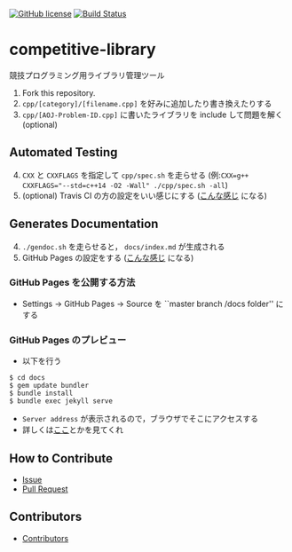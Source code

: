 [![GitHub license](https://img.shields.io/github/license/asi1024/competitive-library.svg)](https://github.com/asi1024/competitive-library/blob/master/LICENSE)
[![Build Status](https://travis-ci.org/asi1024/competitive-library.svg?branch=master)](https://travis-ci.org/asi1024/competitive-library)

# competitive-library

競技プログラミング用ライブラリ管理ツール

1. Fork this repository.
2. `cpp/[category]/[filename.cpp]` を好みに追加したり書き換えたりする
3. `cpp/[AOJ-Problem-ID.cpp]` に書いたライブラリを include して問題を解く (optional)

## Automated Testing
4. `CXX` と `CXXFLAGS` を指定して `cpp/spec.sh` を走らせる (例:`CXX=g++ CXXFLAGS="--std=c++14 -O2 -Wall" ./cpp/spec.sh -all`)
5. (optional) Travis CI の方の設定をいい感じにする ([こんな感じ](https://travis-ci.org/asi1024/competitive-library/jobs/219386700#L307) になる)

## Generates Documentation
4. `./gendoc.sh` を走らせると， `docs/index.md` が生成される
5. GitHub Pages の設定をする ([こんな感じ](https://asi1024.github.io/competitive-library/) になる)

### GitHub Pages を公開する方法
- Settings -> GitHub Pages -> Source を ``master branch /docs folder'' にする

### GitHub Pages のプレビュー
- 以下を行う
```
$ cd docs
$ gem update bundler
$ bundle install
$ bundle exec jekyll serve
```
- `Server address` が表示されるので，ブラウザでそこにアクセスする
- 詳しくは[ここ](https://github.com/github/pages-gem)とかを見てくれ

## How to Contribute
- [Issue](https://github.com/asi1024/competitive-library/issues/new)
- [Pull Request](https://github.com/asi1024/competitive-library/pull/new/master)

## Contributors
- [Contributors](https://github.com/asi1024/competitive-library/graphs/contributors)
